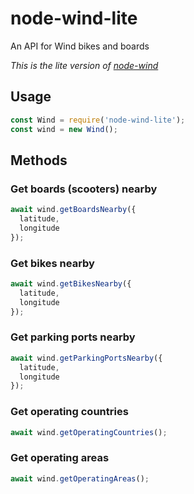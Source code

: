 # node-wind-lite

An API for Wind bikes and boards

_This is the lite version of [node-wind](https://github.com/jzarca01/node-wind)_

## Usage

```javascript
const Wind = require('node-wind-lite');
const wind = new Wind();
```

## Methods

### Get boards (scooters) nearby

```javascript
await wind.getBoardsNearby({
  latitude,
  longitude
});
```

### Get bikes nearby

```javascript
await wind.getBikesNearby({
  latitude,
  longitude
});
```

### Get parking ports nearby

```javascript
await wind.getParkingPortsNearby({
  latitude,
  longitude
});
```

### Get operating countries

```javascript
await wind.getOperatingCountries();
```

### Get operating areas

```javascript
await wind.getOperatingAreas();
```